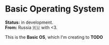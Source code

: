 Basic Operating System
======================

**Status:** in development.<br>
**From:** Russia :ru: with <3.

This is the **Basic OS**, which I'm creating to **TODO**
